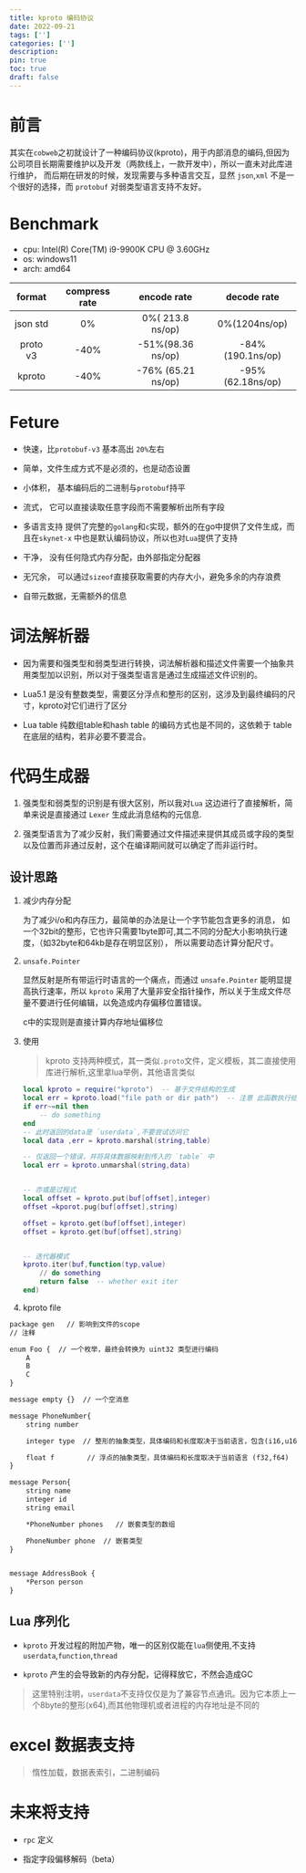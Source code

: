 ```yaml
---
title: kproto 编码协议
date: 2022-09-21
tags: ['']
categories: ['']
description: 
pin: true
toc: true
draft: false
---
```


# 前言

其实在`cobweb`之初就设计了一种编码协议(kproto)，用于内部消息的编码,但因为公司项目长期需要维护以及开发（两款线上，一款开发中），所以一直未对此库进行维护，
而后期在研发的时候，发现需要与多种语言交互，显然 `json`,`xml` 不是一个很好的选择，而 `protobuf` 对弱类型语言支持不友好。

# Benchmark

- cpu: Intel(R) Core(TM) i9-9900K CPU @ 3.60GHz
- os: windows11
- arch: amd64

format|compress rate|encode rate|decode rate
|:-:|:-:|:-:|:-:|
json std|0%|0%( 213.8 ns/op)|0%(1204ns/op)
proto v3|-40%|-51%(98.36 ns/op)|-84%(190.1ns/op)
kproto|-40%|-76% (65.21 ns/op)|-95%(62.18ns/op)

<!--more-->

# Feture

+ 快速，比`protobuf-v3` 基本高出 `20%`左右

+ 简单，文件生成方式不是必须的，也是动态设置

+ 小体积， 基本编码后的二进制与`protobuf`持平

+ 流式， 它可以直接读取任意字段而不需要解析出所有字段

+ 多语言支持 提供了完整的`golang`和`c`实现，额外的在go中提供了文件生成，而且在`skynet-x` 中也是默认编码协议，所以也对`Lua`提供了支持

+ 干净， 没有任何隐式内存分配，由外部指定分配器

+ 无冗余， 可以通过`sizeof`直接获取需要的内存大小，避免多余的内存浪费

+ 自带元数据，无需额外的信息

# 词法解析器

+ 因为需要和强类型和弱类型进行转换，词法解析器和描述文件需要一个抽象共用类型加以识别，所以对于强类型语言是通过生成描述文件识别的。

+ Lua5.1 是没有整数类型，需要区分浮点和整形的区别，这涉及到最终编码的尺寸，kproto对它们进行了区分

+ Lua table 纯数组table和hash table 的编码方式也是不同的，这依赖于 table 在底层的结构，若非必要不要混合。


# 代码生成器
    
1. 强类型和弱类型的识别是有很大区别，所以我对`Lua` 这边进行了直接解析，简单来说是直接通过 `Lexer` 生成此消息结构的元信息.

2. 强类型语言为了减少反射，我们需要通过文件描述来提供其成员或字段的类型以及位置而非通过反射，这个在编译期间就可以确定了而非运行时。



## 设计思路

1. 减少内存分配

    为了减少i/o和内存压力，最简单的办法是让一个字节能包含更多的消息， 如一个32bit的整形，它也许只需要1byte即可,其二不同的分配大小影响执行速度，（如32byte和64kb是存在明显区别），
    所以需要动态计算分配尺寸。

2. `unsafe.Pointer`
    
    显然反射是所有带运行时语言的一个痛点，而通过 `unsafe.Pointer` 能明显提高执行速率，所以 `kproto` 采用了大量非安全指针操作，所以关于生成文件尽量不要进行任何编辑，以免造成内存偏移位置错误。

    c中的实现则是直接计算内存地址偏移位


3. 使用

    > kproto 支持两种模式，其一类似`.proto`文件，定义模板，其二直接使用库进行解析,这里拿lua举例，其他语言类似

    ```lua
    local kproto = require("kproto")  -- 基于文件结构的生成
    local err = kproto.load("file path or dir path")  -- 注意 此函数执行结果在当前节点是共享的，所以只需要加载一次，并返回一个错误（string）
    if err~=nil then
        -- do something
    end
    -- 此时返回的data是 `userdata`,不要尝试访问它
    local data ,err = kproto.marshal(string,table)

    -- 仅返回一个错误，并将具体数据映射到传入的 `table` 中
    local err = kproto.unmarshal(string,data)  


    -- 亦或是过程式
    local offset = kproto.put(buf[offset],integer)
    offset =kporot.pug(buf[offset],string)

    offset = kproto.get(buf[offset],integer)
    offset = kproto.get(buf[offset],string)


    -- 迭代器模式
    kproto.iter(buf,function(typ,value)
        // do something
        return false  -- whether exit iter
    end)


    ```


4. kproto file

```txt
package gen   // 影响到文件的scope
// 注释

enum Foo {  // 一个枚举，最终会转换为 uint32 类型进行编码
    A 
    B
    C
}

message empty {}  // 一个空消息

message PhoneNumber{  
    string number 

    integer type  // 整形的抽象类型，具体编码和长度取决于当前语言，包含(i16,u16,i32,u32,i64,u64)

    float f        // 浮点的抽象类型，具体编码和长度取决于当前语言 (f32,f64)
}

message Person{
    string name 
    integer id 
    string email

    *PhoneNumber phones   // 嵌套类型的数组

    PhoneNumber phone  // 嵌套类型
}


message AddressBook {
    *Person person 
}
```


## Lua 序列化

- `kproto` 开发过程的附加产物，唯一的区别仅能在`lua`侧使用,不支持`userdata`,`function`,`thread`

- `kproto` 产生的会导致新的内存分配，记得释放它，不然会造成GC

> 这里特别注明，`userdata`不支持仅仅是为了兼容节点通讯。因为它本质上一个8byte的整形(x64),而其他物理机或者进程的内存地址是不同的



# excel 数据表支持 
> 惰性加载，数据表索引，二进制编码


# 未来将支持

+ `rpc` 定义

+ 指定字段偏移解码（beta）



